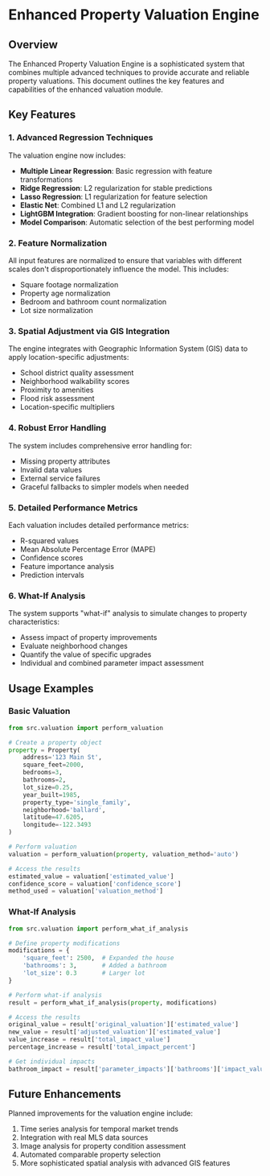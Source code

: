# Enhanced Property Valuation Engine

## Overview

The Enhanced Property Valuation Engine is a sophisticated system that combines multiple advanced techniques to provide accurate and reliable property valuations. This document outlines the key features and capabilities of the enhanced valuation module.

## Key Features

### 1. Advanced Regression Techniques

The valuation engine now includes:
- **Multiple Linear Regression**: Basic regression with feature transformations
- **Ridge Regression**: L2 regularization for stable predictions
- **Lasso Regression**: L1 regularization for feature selection
- **Elastic Net**: Combined L1 and L2 regularization
- **LightGBM Integration**: Gradient boosting for non-linear relationships
- **Model Comparison**: Automatic selection of the best performing model

### 2. Feature Normalization

All input features are normalized to ensure that variables with different scales don't disproportionately influence the model. This includes:
- Square footage normalization
- Property age normalization
- Bedroom and bathroom count normalization
- Lot size normalization

### 3. Spatial Adjustment via GIS Integration

The engine integrates with Geographic Information System (GIS) data to apply location-specific adjustments:
- School district quality assessment
- Neighborhood walkability scores
- Proximity to amenities
- Flood risk assessment
- Location-specific multipliers

### 4. Robust Error Handling

The system includes comprehensive error handling for:
- Missing property attributes
- Invalid data values
- External service failures
- Graceful fallbacks to simpler models when needed

### 5. Detailed Performance Metrics

Each valuation includes detailed performance metrics:
- R-squared values
- Mean Absolute Percentage Error (MAPE)
- Confidence scores
- Feature importance analysis
- Prediction intervals

### 6. What-If Analysis

The system supports "what-if" analysis to simulate changes to property characteristics:
- Assess impact of property improvements
- Evaluate neighborhood changes
- Quantify the value of specific upgrades
- Individual and combined parameter impact assessment

## Usage Examples

### Basic Valuation

```python
from src.valuation import perform_valuation

# Create a property object
property = Property(
    address='123 Main St',
    square_feet=2000,
    bedrooms=3,
    bathrooms=2,
    lot_size=0.25,
    year_built=1985,
    property_type='single_family',
    neighborhood='ballard',
    latitude=47.6205,
    longitude=-122.3493
)

# Perform valuation
valuation = perform_valuation(property, valuation_method='auto')

# Access the results
estimated_value = valuation['estimated_value']
confidence_score = valuation['confidence_score']
method_used = valuation['valuation_method']
```

### What-If Analysis

```python
from src.valuation import perform_what_if_analysis

# Define property modifications
modifications = {
    'square_feet': 2500,  # Expanded the house
    'bathrooms': 3,       # Added a bathroom
    'lot_size': 0.3       # Larger lot
}

# Perform what-if analysis
result = perform_what_if_analysis(property, modifications)

# Access the results
original_value = result['original_valuation']['estimated_value']
new_value = result['adjusted_valuation']['estimated_value']
value_increase = result['total_impact_value']
percentage_increase = result['total_impact_percent']

# Get individual impacts
bathroom_impact = result['parameter_impacts']['bathrooms']['impact_value']
```

## Future Enhancements

Planned improvements for the valuation engine include:
1. Time series analysis for temporal market trends
2. Integration with real MLS data sources
3. Image analysis for property condition assessment
4. Automated comparable property selection
5. More sophisticated spatial analysis with advanced GIS features